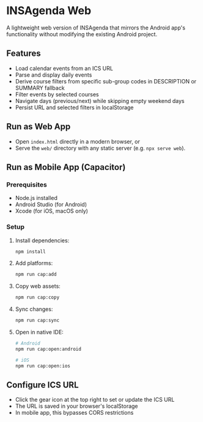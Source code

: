 # INSAgenda Web

A lightweight web version of INSAgenda that mirrors the Android app's functionality without modifying the existing Android project.

## Features
- Load calendar events from an ICS URL
- Parse and display daily events
- Derive course filters from specific sub-group codes in DESCRIPTION or SUMMARY fallback
- Filter events by selected courses
- Navigate days (previous/next) while skipping empty weekend days
- Persist URL and selected filters in localStorage

## Run as Web App
- Open `index.html` directly in a modern browser, or
- Serve the `web/` directory with any static server (e.g. `npx serve web`).

## Run as Mobile App (Capacitor)

### Prerequisites
- Node.js installed
- Android Studio (for Android)
- Xcode (for iOS, macOS only)

### Setup
1. Install dependencies:
   ```bash
   npm install
   ```

2. Add platforms:
   ```bash
   npm run cap:add
   ```

3. Copy web assets:
   ```bash
   npm run cap:copy
   ```

4. Sync changes:
   ```bash
   npm run cap:sync
   ```

5. Open in native IDE:
   ```bash
   # Android
   npm run cap:open:android
   
   # iOS
   npm run cap:open:ios
   ```

## Configure ICS URL
- Click the gear icon at the top right to set or update the ICS URL
- The URL is saved in your browser's localStorage
- In mobile app, this bypasses CORS restrictions 